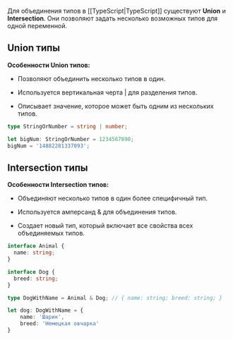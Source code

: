 Для объединения типов в [[TypeScript|TypeScript]] существуют **Union** и **Intersection**. Они позволяют задать несколько возможных типов для одной переменной.

## Union типы

**Особенности Union типов:**

- Позволяют объединить несколько типов в один.

- Используется вертикальная черта | для разделения типов.

- Описывает значение, которое может быть одним из нескольких типов.

```TypeScript
type StringOrNumber = string | number;

let bigNum: StringOrNumber = 1234567890;
bigNum = '14882281337093';
```

## Intersection типы

**Особенности Intersection типов:**

- Объединяют несколько типов в один более специфичный тип.

- Используется амперсанд & для объединения типов.

- Создает новый тип, который включает все свойства всех объединяемых типов.

```TypeScript
interface Animal {
  name: string;
}

interface Dog {
  breed: string;
}

type DogWithName = Animal & Dog; // { name: string; breed: string; }

let dog: DogWithName = {
	name: 'Шарик',
	breed: 'Немецкая овчарка'
}
```
